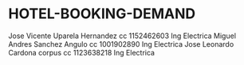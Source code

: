 # HOTEL-BOOKING-DEMAND
Jose Vicente Uparela Hernandez
cc 1152462603
Ing Electrica
Miguel Andres Sanchez Angulo
cc 1001902890
Ing Electrica
Jose Leonardo Cardona corpus
cc 1123638218
Ing Electrica
